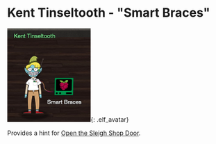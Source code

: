 # Kent Tinseltooth - "Smart Braces"
![Kent Tinseltooth](../img/hints/h11/kent_tinseltooth.png){: .elf_avatar}

Provides a hint for [Open the Sleigh Shop Door](../../challenges/c11/).
